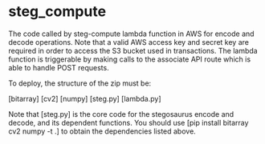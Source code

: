 # steg_compute
The code called by steg-compute lambda function in AWS for encode and decode operations. 
Note that a valid AWS access key and secret key are required in order to access the S3 bucket used in transactions.
The lambda function is triggerable by making calls to the associate API route which is able to handle POST requests.

To deploy, the structure of the zip must be:

[bitarray]
[cv2]
[numpy]
[steg.py]
[lambda.py]

Note that [steg.py] is the core code for the stegosaurus encode and decode, and its dependent functions.
You should use [pip install bitarray cv2 numpy -t .] to obtain the dependencies listed above.
